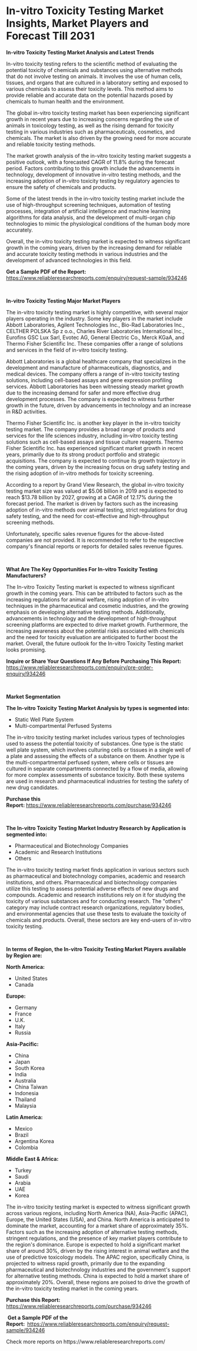 <p><h1>In-vitro Toxicity Testing Market Insights, Market Players and Forecast Till 2031</h1></p><p><strong>In-vitro Toxicity Testing Market Analysis and Latest Trends</strong></p>
<p><p>In-vitro toxicity testing refers to the scientific method of evaluating the potential toxicity of chemicals and substances using alternative methods that do not involve testing on animals. It involves the use of human cells, tissues, and organs that are cultured in a laboratory setting and exposed to various chemicals to assess their toxicity levels. This method aims to provide reliable and accurate data on the potential hazards posed by chemicals to human health and the environment.</p><p>The global in-vitro toxicity testing market has been experiencing significant growth in recent years due to increasing concerns regarding the use of animals in toxicology testing, as well as the rising demand for toxicity testing in various industries such as pharmaceuticals, cosmetics, and chemicals. The market is also driven by the growing need for more accurate and reliable toxicity testing methods.</p><p>The market growth analysis of the in-vitro toxicity testing market suggests a positive outlook, with a forecasted CAGR of 11.8% during the forecast period. Factors contributing to this growth include the advancements in technology, development of innovative in-vitro testing methods, and the increasing adoption of in-vitro toxicity testing by regulatory agencies to ensure the safety of chemicals and products.</p><p>Some of the latest trends in the in-vitro toxicity testing market include the use of high-throughput screening techniques, automation of testing processes, integration of artificial intelligence and machine learning algorithms for data analysis, and the development of multi-organ chip technologies to mimic the physiological conditions of the human body more accurately.</p><p>Overall, the in-vitro toxicity testing market is expected to witness significant growth in the coming years, driven by the increasing demand for reliable and accurate toxicity testing methods in various industries and the development of advanced technologies in this field.</p></p>
<p><strong>Get a Sample PDF of the Report:&nbsp;</strong> <a href="https://www.reliableresearchreports.com/enquiry/request-sample/934246">https://www.reliableresearchreports.com/enquiry/request-sample/934246</a></p>
<p>&nbsp;</p>
<p><strong>In-vitro Toxicity Testing Major Market Players</strong></p>
<p><p>The in-vitro toxicity testing market is highly competitive, with several major players operating in the industry. Some key players in the market include Abbott Laboratories, Agilent Technologies Inc., Bio-Rad Laboratories Inc., CELTHER POLSKA Sp z o.o., Charles River Laboratories International Inc., Eurofins GSC Lux Sarl, Evotec AG, General Electric Co., Merck KGaA, and Thermo Fisher Scientific Inc. These companies offer a range of solutions and services in the field of in-vitro toxicity testing.</p><p>Abbott Laboratories is a global healthcare company that specializes in the development and manufacture of pharmaceuticals, diagnostics, and medical devices. The company offers a range of in-vitro toxicity testing solutions, including cell-based assays and gene expression profiling services. Abbott Laboratories has been witnessing steady market growth due to the increasing demand for safer and more effective drug development processes. The company is expected to witness further growth in the future, driven by advancements in technology and an increase in R&D activities.</p><p>Thermo Fisher Scientific Inc. is another key player in the in-vitro toxicity testing market. The company provides a broad range of products and services for the life sciences industry, including in-vitro toxicity testing solutions such as cell-based assays and tissue culture reagents. Thermo Fisher Scientific Inc. has experienced significant market growth in recent years, primarily due to its strong product portfolio and strategic acquisitions. The company is expected to continue its growth trajectory in the coming years, driven by the increasing focus on drug safety testing and the rising adoption of in-vitro methods for toxicity screening.</p><p>According to a report by Grand View Research, the global in-vitro toxicity testing market size was valued at $5.06 billion in 2019 and is expected to reach $13.78 billion by 2027, growing at a CAGR of 12.17% during the forecast period. The market is driven by factors such as the increasing adoption of in-vitro methods over animal testing, strict regulations for drug safety testing, and the need for cost-effective and high-throughput screening methods.</p><p>Unfortunately, specific sales revenue figures for the above-listed companies are not provided. It is recommended to refer to the respective company's financial reports or  reports for detailed sales revenue figures.</p></p>
<p>&nbsp;</p>
<p><strong>What Are The Key Opportunities For In-vitro Toxicity Testing Manufacturers?</strong></p>
<p><p>The In-vitro Toxicity Testing market is expected to witness significant growth in the coming years. This can be attributed to factors such as the increasing regulations for animal welfare, rising adoption of in-vitro techniques in the pharmaceutical and cosmetic industries, and the growing emphasis on developing alternative testing methods. Additionally, advancements in technology and the development of high-throughput screening platforms are expected to drive market growth. Furthermore, the increasing awareness about the potential risks associated with chemicals and the need for toxicity evaluation are anticipated to further boost the market. Overall, the future outlook for the In-vitro Toxicity Testing market looks promising.</p></p>
<p><strong>Inquire or Share Your Questions If Any Before Purchasing This Report:</strong> <a href="https://www.reliableresearchreports.com/enquiry/pre-order-enquiry/934246">https://www.reliableresearchreports.com/enquiry/pre-order-enquiry/934246</a></p>
<p>&nbsp;</p>
<p><strong>Market Segmentation</strong></p>
<p><strong>The In-vitro Toxicity Testing Market Analysis by types is segmented into:</strong></p>
<p><ul><li>Static Well Plate System</li><li>Multi-compartmental Perfused Systems</li></ul></p>
<p><p>The in-vitro toxicity testing market includes various types of technologies used to assess the potential toxicity of substances. One type is the static well plate system, which involves culturing cells or tissues in a single well of a plate and assessing the effects of a substance on them. Another type is the multi-compartmental perfused system, where cells or tissues are cultured in separate compartments connected by a flow of media, allowing for more complex assessments of substance toxicity. Both these systems are used in research and pharmaceutical industries for testing the safety of new drug candidates.</p></p>
<p><strong>Purchase this Report:&nbsp;</strong><a href="https://www.reliableresearchreports.com/purchase/934246">https://www.reliableresearchreports.com/purchase/934246</a></p>
<p>&nbsp;</p>
<p><strong>The In-vitro Toxicity Testing Market Industry Research by Application is segmented into:</strong></p>
<p><ul><li>Pharmaceutical and Biotechnology Companies</li><li>Academic and Research Institutions</li><li>Others</li></ul></p>
<p><p>The in-vitro toxicity testing market finds application in various sectors such as pharmaceutical and biotechnology companies, academic and research institutions, and others. Pharmaceutical and biotechnology companies utilize this testing to assess potential adverse effects of new drugs and compounds. Academic and research institutions rely on it for studying the toxicity of various substances and for conducting research. The "others" category may include contract research organizations, regulatory bodies, and environmental agencies that use these tests to evaluate the toxicity of chemicals and products. Overall, these sectors are key end-users of in-vitro toxicity testing.</p></p>
<p>&nbsp;</p>
<p><strong>In terms of Region, the In-vitro Toxicity Testing Market Players available by Region are:</strong></p>
<p>
    <p> <strong> North America: </strong>
        <ul>
            <li>United States</li>
            <li>Canada</li>
        </ul>
        </p> 
    <p> <strong> Europe: </strong>
        <ul>
            <li>Germany</li>
            <li>France</li>
            <li>U.K.</li>
            <li>Italy</li>
            <li>Russia</li>
        </ul>
        </p> 
    <p> <strong> Asia-Pacific: </strong>
        <ul>
            <li>China</li>
            <li>Japan</li>
            <li>South Korea</li>
            <li>India</li>
            <li>Australia</li>
            <li>China Taiwan</li>
            <li>Indonesia</li>
            <li>Thailand</li>
            <li>Malaysia</li>
        </ul>
        </p> 
    <p> <strong> Latin America: </strong>
        <ul>
            <li>Mexico</li>
            <li>Brazil</li>
            <li>Argentina Korea</li>
            <li>Colombia</li>
        </ul>
        </p> 
    <p> <strong> Middle East & Africa: </strong>
        <ul>
            <li>Turkey</li>
            <li>Saudi</li>
            <li>Arabia</li>
            <li>UAE</li>
            <li>Korea</li>
        </ul>
    </p>
    </p>
<p><p>The in-vitro toxicity testing market is expected to witness significant growth across various regions, including North America (NA), Asia-Pacific (APAC), Europe, the United States (USA), and China. North America is anticipated to dominate the market, accounting for a market share of approximately 35%. Factors such as the increasing adoption of alternative testing methods, stringent regulations, and the presence of key market players contribute to the region's dominance. Europe is expected to hold a significant market share of around 30%, driven by the rising interest in animal welfare and the use of predictive toxicology models. The APAC region, specifically China, is projected to witness rapid growth, primarily due to the expanding pharmaceutical and biotechnology industries and the government's support for alternative testing methods. China is expected to hold a market share of approximately 20%. Overall, these regions are poised to drive the growth of the in-vitro toxicity testing market in the coming years.</p></p>
<p><strong>Purchase this Report: </strong><a href="https://www.reliableresearchreports.com/purchase/934246">https://www.reliableresearchreports.com/purchase/934246</a></p>
<p>&nbsp;<strong>Get a Sample PDF of the Report:&nbsp;&nbsp;</strong><a href="https://www.reliableresearchreports.com/enquiry/request-sample/934246">https://www.reliableresearchreports.com/enquiry/request-sample/934246</a></p>
<p><strong></strong></p>
<p>Check more reports on https://www.reliableresearchreports.com/</p>